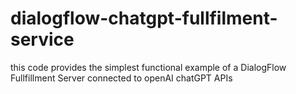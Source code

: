 # dialogflow-chatgpt-fullfilment-service

this code provides the simplest functional example of a DialogFlow Fullfillment Server connected to openAI chatGPT APIs
